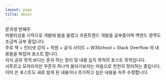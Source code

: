 ```yaml
---
layout: page
title: About
---
```


<p class="message">
	문과생 반혜주<br>
	퍼블리싱을 시작으로 개발에 발을 들였고 프론트엔드 개발을 공부중이며 백엔드 영역도 조금씩 공부 중입니다.<br>
	주로 책 + 인터넷 강의 + 학원 + 공식 사이트 + W3School + Stack Overflow 의 내용들을 짜집어 포스트 합니다.<br>
	지식 공유 목적 보다는 혼자 하는 정리 및 내용 습득 목적의 포스트 목적입니다.<br>
	서투르고 모자라지만 꾸준히 하나씩 올라가보자는 마음으로 천천히 정리하는 중입니다.<br>
	이미 쓴 포스트도 새로 알게 된 내용이나 추가하고 싶은 내용을 자주 수정합니다.
</p>

